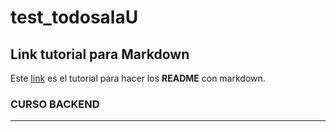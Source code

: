 # test_todosalaU

## Link tutorial para Markdown

Este [link](https://www.markdownguide.org/) es el tutorial para hacer los **README** con markdown.

### CURSO BACKEND
-----



